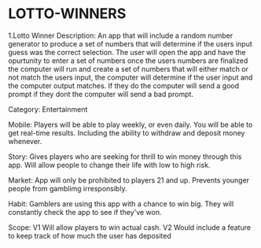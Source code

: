 # LOTTO-WINNERS

1.Lotto Winner
Description: An app that will include a random number generator to produce a set of numbers that will determine if the users input guess was the correct selection. The user will open the app and have the opurtunity to enter a set of numbers once the users numbers are finalized the computer will run and create a set of numbers that will either match or not match the users input, the computer will determine if the user input and the computer output matches. If they do the computer will send a good prompt if they dont the computer will send a bad prompt.

Category: Entertainment

Mobile: Players will be able to play weekly, or even daily. You will be able to get real-time results. Including the ability to withdraw and deposit money whenever.

Story: Gives players who are seeking for thrill to win money through this app. Will allow people to change their life with low to high risk.

Market: App will only be prohibited to players 21 and up. Prevents younger people from gamblimg irresponsibly.

Habit: Gamblers are using this app with a chance to win big. They will constantly check the app to see if they've won.

Scope: V1 Will allow players to win actual cash. V2 Would include a feature to keep track of how much the user has deposited 

